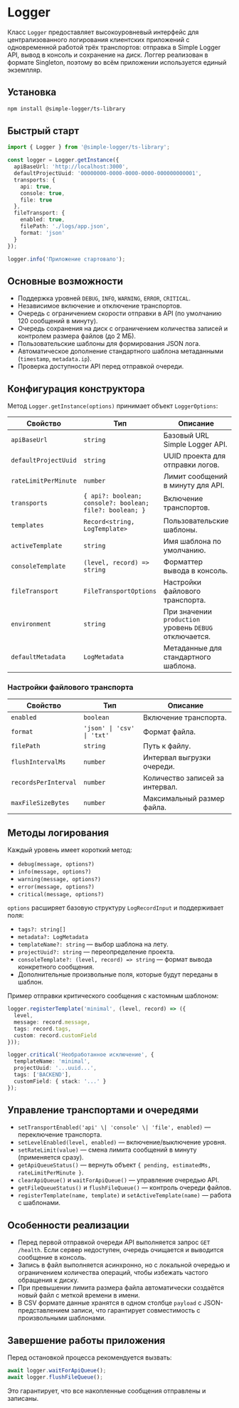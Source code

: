 # Logger

Класс `Logger` предоставляет высокоуровневый интерфейс для централизованного логирования
клиентских приложений с одновременной работой трёх транспортов: отправка в Simple Logger API,
вывод в консоль и сохранение на диск. Логгер реализован в формате Singleton, поэтому во всём
приложении используется единый экземпляр.

## Установка

```bash
npm install @simple-logger/ts-library
```

## Быстрый старт

```ts
import { Logger } from '@simple-logger/ts-library';

const logger = Logger.getInstance({
  apiBaseUrl: 'http://localhost:3000',
  defaultProjectUuid: '00000000-0000-0000-0000-000000000001',
  transports: {
    api: true,
    console: true,
    file: true
  },
  fileTransport: {
    enabled: true,
    filePath: './logs/app.json',
    format: 'json'
  }
});

logger.info('Приложение стартовало');
```

## Основные возможности

- Поддержка уровней `DEBUG`, `INFO`, `WARNING`, `ERROR`, `CRITICAL`.
- Независимое включение и отключение транспортов.
- Очередь с ограничением скорости отправки в API (по умолчанию 120 сообщений в минуту).
- Очередь сохранения на диск с ограничением количества записей и контролем размера файлов (до 2 МБ).
- Пользовательские шаблоны для формирования JSON лога.
- Автоматическое дополнение стандартного шаблона метаданными (`timestamp`, `metadata.ip`).
- Проверка доступности API перед отправкой очереди.

## Конфигурация конструктора

Метод `Logger.getInstance(options)` принимает объект `LoggerOptions`:

| Свойство | Тип | Описание |
| --- | --- | --- |
| `apiBaseUrl` | `string` | Базовый URL Simple Logger API. |
| `defaultProjectUuid` | `string` | UUID проекта для отправки логов. |
| `rateLimitPerMinute` | `number` | Лимит сообщений в минуту для API. |
| `transports` | `{ api?: boolean; console?: boolean; file?: boolean; }` | Включение транспортов. |
| `templates` | `Record<string, LogTemplate>` | Пользовательские шаблоны. |
| `activeTemplate` | `string` | Имя шаблона по умолчанию. |
| `consoleTemplate` | `(level, record) => string` | Форматтер вывода в консоль. |
| `fileTransport` | `FileTransportOptions` | Настройки файлового транспорта. |
| `environment` | `string` | При значении `production` уровень `DEBUG` отключается. |
| `defaultMetadata` | `LogMetadata` | Метаданные для стандартного шаблона. |

### Настройки файлового транспорта

| Свойство | Тип | Описание |
| --- | --- | --- |
| `enabled` | `boolean` | Включение транспорта. |
| `format` | `'json' \| 'csv' \| 'txt'` | Формат файла. |
| `filePath` | `string` | Путь к файлу. |
| `flushIntervalMs` | `number` | Интервал выгрузки очереди. |
| `recordsPerInterval` | `number` | Количество записей за интервал. |
| `maxFileSizeBytes` | `number` | Максимальный размер файла. |

## Методы логирования

Каждый уровень имеет короткий метод:

- `debug(message, options?)`
- `info(message, options?)`
- `warning(message, options?)`
- `error(message, options?)`
- `critical(message, options?)`

`options` расширяет базовую структуру `LogRecordInput` и поддерживает поля:

- `tags?: string[]`
- `metadata?: LogMetadata`
- `templateName?: string` — выбор шаблона на лету.
- `projectUuid?: string` — переопределение проекта.
- `consoleTemplate?: (level, record) => string` — формат вывода конкретного сообщения.
- Дополнительные произвольные поля, которые будут переданы в шаблон.

Пример отправки критического сообщения с кастомным шаблоном:

```ts
logger.registerTemplate('minimal', (level, record) => ({
  level,
  message: record.message,
  tags: record.tags,
  custom: record.customField
}));

logger.critical('Необработанное исключение', {
  templateName: 'minimal',
  projectUuid: '...uuid...',
  tags: ['BACKEND'],
  customField: { stack: '...' }
});
```

## Управление транспортами и очередями

- `setTransportEnabled('api' \| 'console' \| 'file', enabled)` — переключение транспорта.
- `setLevelEnabled(level, enabled)` — включение/выключение уровня.
- `setRateLimit(value)` — смена лимита сообщений в минуту (применяется сразу).
- `getApiQueueStatus()` — вернуть объект `{ pending, estimatedMs, rateLimitPerMinute }`.
- `clearApiQueue()` и `waitForApiQueue()` — управление очередью API.
- `getFileQueueStatus()` и `flushFileQueue()` — контроль очереди файлов.
- `registerTemplate(name, template)` и `setActiveTemplate(name)` — работа с шаблонами.

## Особенности реализации

- Перед первой отправкой очереди API выполняется запрос `GET /health`. Если сервер недоступен,
  очередь очищается и выводится сообщение в консоль.
- Запись в файл выполняется асинхронно, но с локальной очередью и ограничением количества операций,
  чтобы избежать частого обращения к диску.
- При превышении лимита размера файла автоматически создаётся новый файл с меткой времени в имени.
- В CSV формате данные хранятся в одном столбце `payload` с JSON-представлением записи, что гарантирует
  совместимость с произвольными шаблонами.

## Завершение работы приложения

Перед остановкой процесса рекомендуется вызвать:

```ts
await logger.waitForApiQueue();
await logger.flushFileQueue();
```

Это гарантирует, что все накопленные сообщения отправлены и записаны.
